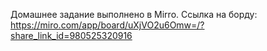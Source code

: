 Домашнее задание выполнено в Mirro. Ссылка на борду: https://miro.com/app/board/uXjVO2u6Omw=/?share_link_id=980525320916